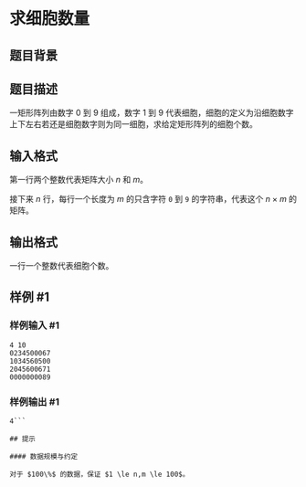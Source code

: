 # 求细胞数量

## 题目背景



## 题目描述

一矩形阵列由数字 $0$ 到 $9$ 组成，数字 $1$ 到 $9$ 代表细胞，细胞的定义为沿细胞数字上下左右若还是细胞数字则为同一细胞，求给定矩形阵列的细胞个数。

## 输入格式

第一行两个整数代表矩阵大小 $n$ 和 $m$。

接下来 $n$ 行，每行一个长度为 $m$ 的只含字符 `0` 到 `9` 的字符串，代表这个 $n \times m$ 的矩阵。


## 输出格式

一行一个整数代表细胞个数。

## 样例 #1

### 样例输入 #1
```
4 10
0234500067
1034560500
2045600671
0000000089
```

### 样例输出 #1

```
4```

## 提示

#### 数据规模与约定

对于 $100\%$ 的数据，保证 $1 \le n,m \le 100$。
